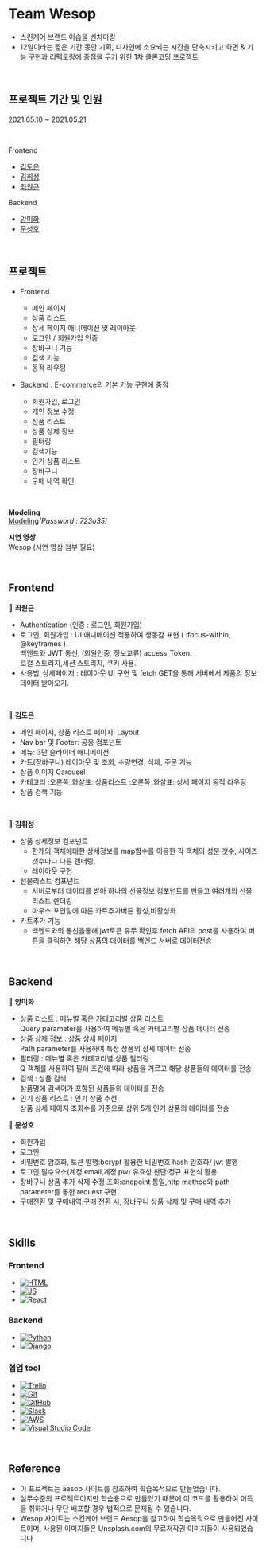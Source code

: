 # Team Wesop

- 스킨케어 브랜드 이솝을 벤치마킹
- 12일이라는 짧은 기간 동안 기획, 디자인에 소요되는 시간을 단축시키고 화면 & 기능 구현과 리팩토링에 중점을 두기 위한 1차 클론코딩 프로젝트
<br>

## 프로젝트 기간 및 인원

2021.05.10 ~ 2021.05.21


<br>

Frontend  
- [김도은](https://github.com/dosilv)
- [김휘성](https://github.com/Heessong)
- [최원근](https://github.com/choiwk) 

Backend  
- [양미화](https://github.com/hwaya2828)
- [문성호](https://github.com/Room9)

<br>

## 프로젝트 

- Frontend
  - 메인 페이지
  - 상품 리스트
  - 상세 페이지 애니메이션 및 레이아웃 
  - 로그인 / 회원가입 인증
  - 장바구니 기능
  - 검색 기능
  - 동적 라우팅

- Backend : E-commerce의 기본 기능 구현에 중점
    - 회원가입, 로그인
    - 개인 정보 수정 
    - 상품 리스트 
    - 상품 상제 정보 
    - 필터링
    - 검색기능
    - 인기 상품 리스트
    - 장바구니
    - 구매 내역 확인  

<br>

**Modeling**   
[Modeling](https://aquerytool.com:443/aquerymain/index/?rurl=8afb35f3-b4f6-4dd1-aae2-b0497e086eeb)*(Password : 723o35)*

**시연 영상**    
Wesop (시연 영상 첨부 필요)

<br>

## Frontend 

🧼 **최원근**
- Authentication (인증 : 로그인, 회원가입)
- 로그인, 회원가입 :
UI 애니메이션 적용하여 생동감 표현 ( :focus-within, @keyframes ).  
백앤드와 JWT 통신, (회원인증, 정보교류) access_Token.  
로컬 스토리지,세션 스토리지, 쿠키 사용.  
- 사용법_상세페이지 : 레이아웃 UI 구현 및 fetch GET을 통해 서버에서 제품의 정보 데이터 받아오기.

<br>

🧴 **김도은**
  - 메인 페이지, 상품 리스트 페이지: Layout
  - Nav bar 및 Footer: 공용 컴포넌트
  - 메뉴: 3단 슬라이더 애니메이션
  - 카트(장바구니) 레이아웃 및 조회, 수량변경, 삭제, 주문 기능
  - 상품 이미지 Carousel
  - 카테고리 :오른쪽_화살표: 상품리스트 :오른쪽_화살표: 상세 페이지 동적 라우팅
  - 상품 검색 기능
  
<br>

🛀 **김휘성**

- 상품 상세정보 컴포넌트
  - 한개의 객체에대한 상세정보를 map함수를 이용한 각 객체의 성분 갯수, 사이즈 갯수마다 다른 렌더링, 
  - 레이아웃 구현
- 선물리스트 컴포넌트
  -  서버로부터 데이터를 받아 하나의 선물정보 컴포넌트를 만들고 여러개의 선물리스트 렌더링
  -  마우스 포인팅에 따른 카트추가버튼 활성,비활성화
- 카트추가 기능 
  - 백엔드와의 통신을통해 jwt토큰 유무 확인후 fetch API의 post를 사용하여 버튼을 클릭하면 해당 상품의 데이터를 백엔드 서버로 데이터전송

<br>

## Backend

🧴 **양미화**
  - 상품 리스트 : 메뉴별 혹은 카테고리별 상품 리스트
    <br>Query parameter를 사용하여 메뉴별 혹은 카테고리별 상품 데이터 전송
  - 상품 상제 정보 : 상품 상세 페이지
    <br>Path parameter를 사용하여 특정 상품의 상세 데이터 전송
  - 필터링 : 메뉴별 혹은 카테고리별 상품 필터링
    <br>Q 객체를 사용하여 필터 조건에 따라 상품을 거르고 해당 상품들의 데이터를 전송
  - 검색 : 상품 검색
    <br>상품명에 검색어가 포함된 상품들의 데이터를 전송
  - 인기 상품 리스트 : 인기 상품 추천
    <br>상품 상세 페이지 조회수를 기준으로 상위 5개 인기 상품의 데이터를 전송

🧼 **문성호**
  - 회원가입 
  - 로그인
  - 비밀번호 암호화, 토큰 발행:bcrypt 활용한 비밀번호 hash 암호화/ jwt 발행
  - 로그인 필수요소(계정 email,계정 pw) 유효성 판단:정규 표현식 활용
  - 장바구니 상품 추가 삭제 수정 조회:endpoint 통일,http method와 path parameter를 통한 request 구현
  - 구매전환 및 구매내역:구매 전환 시, 장바구니 상품 삭제 및 구매 내역 추가

<br>


## Skills

### Frontend
<ul>
<li><a target="_blank" rel="noopener noreferrer" href="https://camo.githubusercontent.com/d63d473e728e20a286d22bb2226a7bf45a2b9ac6c72c59c0e61e9730bfe4168c/68747470733a2f2f696d672e736869656c64732e696f2f62616467652f48544d4c352d4533344632363f7374796c653d666f722d7468652d6261646765266c6f676f3d68746d6c35266c6f676f436f6c6f723d7768697465"><img src="https://camo.githubusercontent.com/d63d473e728e20a286d22bb2226a7bf45a2b9ac6c72c59c0e61e9730bfe4168c/68747470733a2f2f696d672e736869656c64732e696f2f62616467652f48544d4c352d4533344632363f7374796c653d666f722d7468652d6261646765266c6f676f3d68746d6c35266c6f676f436f6c6f723d7768697465" alt="HTML" data-canonical-src="https://img.shields.io/badge/HTML5-E34F26?style=for-the-badge&amp;logo=html5&amp;logoColor=white" style="max-width:100%;"></a></li>
<li><a target="_blank" rel="noopener noreferrer" href="https://camo.githubusercontent.com/9d07c04bdd98c662d5df9d4e1cc1de8446ffeaebca330feb161f1fb8e1188204/68747470733a2f2f696d672e736869656c64732e696f2f62616467652f4a6176615363726970742d4637444631453f7374796c653d666f722d7468652d6261646765266c6f676f3d6a617661736372697074266c6f676f436f6c6f723d626c61636b"><img src="https://camo.githubusercontent.com/9d07c04bdd98c662d5df9d4e1cc1de8446ffeaebca330feb161f1fb8e1188204/68747470733a2f2f696d672e736869656c64732e696f2f62616467652f4a6176615363726970742d4637444631453f7374796c653d666f722d7468652d6261646765266c6f676f3d6a617661736372697074266c6f676f436f6c6f723d626c61636b" alt="JS" data-canonical-src="https://img.shields.io/badge/JavaScript-F7DF1E?style=for-the-badge&amp;logo=javascript&amp;logoColor=black" style="max-width:100%;"></a></li>
<li><a target="_blank" rel="noopener noreferrer" href="https://camo.githubusercontent.com/268ac512e333b69600eb9773a8f80b7a251f4d6149642a50a551d4798183d621/68747470733a2f2f696d672e736869656c64732e696f2f62616467652f52656163742d3230323332413f7374796c653d666f722d7468652d6261646765266c6f676f3d7265616374266c6f676f436f6c6f723d363144414642"><img src="https://camo.githubusercontent.com/268ac512e333b69600eb9773a8f80b7a251f4d6149642a50a551d4798183d621/68747470733a2f2f696d672e736869656c64732e696f2f62616467652f52656163742d3230323332413f7374796c653d666f722d7468652d6261646765266c6f676f3d7265616374266c6f676f436f6c6f723d363144414642" alt="React" data-canonical-src="https://img.shields.io/badge/React-20232A?style=for-the-badge&amp;logo=react&amp;logoColor=61DAFB" style="max-width:100%;"></a></li></ul>

### Backend

<ul><li><a target="_blank" rel="noopener noreferrer" href="https://camo.githubusercontent.com/27250b9f428b32314f8610e1a996939cc116da5f8c4d8a2f8ed37104275085b8/68747470733a2f2f696d672e736869656c64732e696f2f62616467652f507974686f6e2d3134333534433f7374796c653d666f722d7468652d6261646765266c6f676f3d707974686f6e266c6f676f436f6c6f723d7768697465"><img src="https://camo.githubusercontent.com/27250b9f428b32314f8610e1a996939cc116da5f8c4d8a2f8ed37104275085b8/68747470733a2f2f696d672e736869656c64732e696f2f62616467652f507974686f6e2d3134333534433f7374796c653d666f722d7468652d6261646765266c6f676f3d707974686f6e266c6f676f436f6c6f723d7768697465" alt="Python" data-canonical-src="https://img.shields.io/badge/Python-14354C?style=for-the-badge&amp;logo=python&amp;logoColor=white" style="max-width:100%;"></a></li>
<li><a target="_blank" rel="noopener noreferrer" href="https://camo.githubusercontent.com/4d74b36962a1b06aed5f035f2f95f131059b2b551c7e6d81630f7df7831b9f80/68747470733a2f2f696d672e736869656c64732e696f2f62616467652f446a616e676f2d3039324532303f7374796c653d666f722d7468652d6261646765266c6f676f3d646a616e676f266c6f676f436f6c6f723d7768697465"><img src="https://camo.githubusercontent.com/4d74b36962a1b06aed5f035f2f95f131059b2b551c7e6d81630f7df7831b9f80/68747470733a2f2f696d672e736869656c64732e696f2f62616467652f446a616e676f2d3039324532303f7374796c653d666f722d7468652d6261646765266c6f676f3d646a616e676f266c6f676f436f6c6f723d7768697465" alt="Django" data-canonical-src="https://img.shields.io/badge/Django-092E20?style=for-the-badge&amp;logo=django&amp;logoColor=white" style="max-width:100%;"></a></li>
</ul>


### 협업 tool

<ul>
<li>
<a target="_blank" rel="noopener noreferrer" href="https://camo.githubusercontent.com/7cbefa0a56a026d9fc03e4a6005ae5199f3eb08a6441e9030bfdc66b70dc500d/68747470733a2f2f696d672e736869656c64732e696f2f62616467652f5472656c6c6f2d2532333032364141372e7376673f267374796c653d666f722d7468652d6261646765266c6f676f3d5472656c6c6f266c6f676f436f6c6f723d7768697465"><img alt="Trello" src="https://camo.githubusercontent.com/7cbefa0a56a026d9fc03e4a6005ae5199f3eb08a6441e9030bfdc66b70dc500d/68747470733a2f2f696d672e736869656c64732e696f2f62616467652f5472656c6c6f2d2532333032364141372e7376673f267374796c653d666f722d7468652d6261646765266c6f676f3d5472656c6c6f266c6f676f436f6c6f723d7768697465" data-canonical-src="https://img.shields.io/badge/Trello-%23026AA7.svg?&amp;style=for-the-badge&amp;logo=Trello&amp;logoColor=white" style="max-width:100%;"></a>
</li>
<li>
<a target="_blank" rel="noopener noreferrer" href="https://camo.githubusercontent.com/60ced9d0b93df96cf8b0c2249a2f225fc851ecf9ec2db9200b7a27bd6b72c64a/68747470733a2f2f696d672e736869656c64732e696f2f62616467652f6769742d2532334630353033332e7376673f267374796c653d666f722d7468652d6261646765266c6f676f3d676974266c6f676f436f6c6f723d7768697465"><img alt="Git" src="https://camo.githubusercontent.com/60ced9d0b93df96cf8b0c2249a2f225fc851ecf9ec2db9200b7a27bd6b72c64a/68747470733a2f2f696d672e736869656c64732e696f2f62616467652f6769742d2532334630353033332e7376673f267374796c653d666f722d7468652d6261646765266c6f676f3d676974266c6f676f436f6c6f723d7768697465" data-canonical-src="https://img.shields.io/badge/git-%23F05033.svg?&amp;style=for-the-badge&amp;logo=git&amp;logoColor=white" style="max-width:100%;"></a>
</li>
<li>
<a target="_blank" rel="noopener noreferrer" href="https://camo.githubusercontent.com/484e674f91650af15c7b80cd40d2870109044c4e8e1418b81920e49fd24111b1/68747470733a2f2f696d672e736869656c64732e696f2f62616467652f6769746875622d2532333132313031312e7376673f267374796c653d666f722d7468652d6261646765266c6f676f3d676974687562266c6f676f436f6c6f723d7768697465"><img alt="GitHub" src="https://camo.githubusercontent.com/484e674f91650af15c7b80cd40d2870109044c4e8e1418b81920e49fd24111b1/68747470733a2f2f696d672e736869656c64732e696f2f62616467652f6769746875622d2532333132313031312e7376673f267374796c653d666f722d7468652d6261646765266c6f676f3d676974687562266c6f676f436f6c6f723d7768697465" data-canonical-src="https://img.shields.io/badge/github-%23121011.svg?&amp;style=for-the-badge&amp;logo=github&amp;logoColor=white" style="max-width:100%;"></a>
</li>
<li>
<a target="_blank" rel="noopener noreferrer" href="https://camo.githubusercontent.com/870d2945e15dde83583f64ea1f3f4471702e45bf30fa884412da74cb7731ae42/68747470733a2f2f696d672e736869656c64732e696f2f62616467652f536c61636b2d3441313534423f7374796c653d666f722d7468652d6261646765266c6f676f3d736c61636b266c6f676f436f6c6f723d7768697465"><img alt="Slack" src="https://camo.githubusercontent.com/870d2945e15dde83583f64ea1f3f4471702e45bf30fa884412da74cb7731ae42/68747470733a2f2f696d672e736869656c64732e696f2f62616467652f536c61636b2d3441313534423f7374796c653d666f722d7468652d6261646765266c6f676f3d736c61636b266c6f676f436f6c6f723d7768697465" data-canonical-src="https://img.shields.io/badge/Slack-4A154B?style=for-the-badge&amp;logo=slack&amp;logoColor=white" style="max-width:100%;"></a>
</li>
<li>
<a target="_blank" rel="noopener noreferrer" href="https://camo.githubusercontent.com/fe854fd55e4418bc89aed0f73b77bf17a81f4ffa1d396c3d41551ba50d91b04c/68747470733a2f2f696d672e736869656c64732e696f2f62616467652f4157532d2532334646393930302e7376673f267374796c653d666f722d7468652d6261646765266c6f676f3d616d617a6f6e2d617773266c6f676f436f6c6f723d7768697465"><img alt="AWS" src="https://camo.githubusercontent.com/fe854fd55e4418bc89aed0f73b77bf17a81f4ffa1d396c3d41551ba50d91b04c/68747470733a2f2f696d672e736869656c64732e696f2f62616467652f4157532d2532334646393930302e7376673f267374796c653d666f722d7468652d6261646765266c6f676f3d616d617a6f6e2d617773266c6f676f436f6c6f723d7768697465" data-canonical-src="https://img.shields.io/badge/AWS-%23FF9900.svg?&amp;style=for-the-badge&amp;logo=amazon-aws&amp;logoColor=white" style="max-width:100%;"></a>
</li>
<li>
<a target="_blank" rel="noopener noreferrer" href="https://camo.githubusercontent.com/ac51696a0973a2641e3cfbdaebd2bfb86be989856c12e3902a1ab25f4de4aac6/68747470733a2f2f696d672e736869656c64732e696f2f62616467652f56697375616c53747564696f436f64652d3030373864372e7376673f267374796c653d666f722d7468652d6261646765266c6f676f3d76697375616c2d73747564696f2d636f6465266c6f676f436f6c6f723d7768697465"><img alt="Visual Studio Code" src="https://camo.githubusercontent.com/ac51696a0973a2641e3cfbdaebd2bfb86be989856c12e3902a1ab25f4de4aac6/68747470733a2f2f696d672e736869656c64732e696f2f62616467652f56697375616c53747564696f436f64652d3030373864372e7376673f267374796c653d666f722d7468652d6261646765266c6f676f3d76697375616c2d73747564696f2d636f6465266c6f676f436f6c6f723d7768697465" data-canonical-src="https://img.shields.io/badge/VisualStudioCode-0078d7.svg?&amp;style=for-the-badge&amp;logo=visual-studio-code&amp;logoColor=white" style="max-width:100%;"></a>
</li>
</ul>


<br>

## Reference

- 이 프로젝트는 aesop 사이트를 참조하여 학습목적으로 만들었습니다.
- 실무수준의 프로젝트이지만 학습용으로 만들었기 때문에 이 코드를 활용하여 이득을 취하거나 무단 배포할 경우 법적으로 문제될 수 있습니다.
- Wesop 사이트는 스킨케어 브랜드 Aesop을 참고하여 학습목적으로 만들어진 사이트이며, 사용된 이미지들은 Unsplash.com의 무료저작권 이미지들이 사용되었습니다
